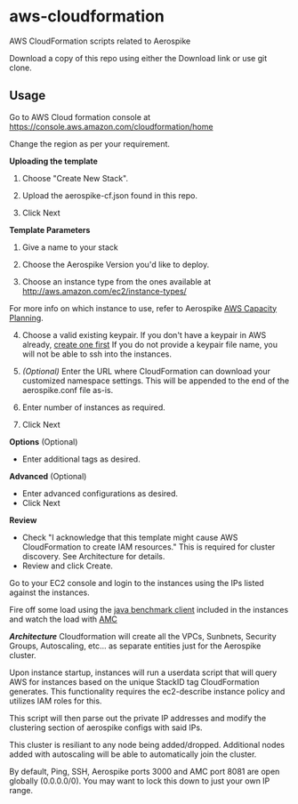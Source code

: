 aws-cloudformation
==================

AWS CloudFormation scripts related to Aerospike

Download a copy of this repo using either the Download link or use git clone.


## Usage
Go to AWS Cloud formation console at https://console.aws.amazon.com/cloudformation/home

Change the region as per your requirement.

**Uploading the template**

1. Choose "Create New Stack".

2. Upload the aerospike-cf.json found in this repo.

3. Click Next

**Template Parameters**

1. Give a name to your stack

2. Choose the Aerospike Version you'd like to deploy.

3. Choose an instance type from the ones available at
http://aws.amazon.com/ec2/instance-types/

For more info on which instance to use, refer to Aerospike [AWS Capacity Planning](http://www.aerospike.com/docs/operations/aws/capacity_planning.html).

4. Choose a valid existing keypair. If you don't have a keypair in AWS already, [create one first](http://docs.aws.amazon.com/gettingstarted/latest/wah/getting-started-create-key-pair.html) If you do not provide a keypair file name, you will not be able to ssh into the instances.

5. *(Optional)* Enter the URL where CloudFormation can download your customized namespace settings. This will be appended to the end of the aerospike.conf file as-is.

6. Enter number of instances as required.

7. Click Next

**Options** (Optional)
* Enter additional tags as desired.

**Advanced** (Optional)
* Enter advanced configurations as desired.
* Click Next

**Review**
* Check "I acknowledge that this template might cause AWS CloudFormation to create IAM resources." This is required for cluster discovery. See Architecture for details.
* Review and click Create.

Go to your EC2 console and login to the instances using the IPs listed against the instances.

Fire off some load using the [java benchmark client](http://www.aerospike.com/docs/client/java/benchmarks.html) included in the instances and watch the load with [AMC](http://www.aerospike.com/docs/amc/) 


***Architecture***
Cloudformation will create all the VPCs, Sunbnets, Security Groups, Autoscaling, etc... as separate entities just for the Aerospike cluster.

Upon instance startup, instances will run a userdata script that will query AWS for instances based on the unique StackID tag CloudFormation generates. This functionality requires the ec2-describe instance policy and utilizes IAM roles for this.

This script will then parse out the private IP addresses and modify the clustering section of aerospike configs with said IPs.

This cluster is resiliant to any node being added/dropped. Additional nodes added with autoscaling will be able to automatically join the cluster.

By default, Ping, SSH, Aerospike ports 3000 and AMC port 8081 are open globally (0.0.0.0/0). You may want to lock this down to just your own IP range.
